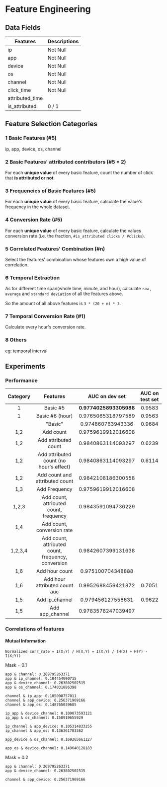 # Feature Engineering

## Data Fields

| Features        | Descriptions |
| --------------- | ------------ |
| ip              | Not Null     |
| app             | Not Null     |
| device          | Not Null     |
| os              | Not Null     |
| channel         | Not Null     |
| click_time      | Not Null     |
| attributed_time |              |
| is_attributed   | 0 / 1        |

## Feature Selection Categories

### 1 Basic Features (#5)

ip, app, device, os, channel

### 2 Basic Features' attributed contributors (#5 * 2)

For each **unique value** of every basic feature, count the number of click that **is attributed or not**.

### 3 Frequencies of Basic Features (#5)

For each **unique value** of every basic feature, calculate the value's frequency in the whole dataset.

### 4 Conversion Rate (#5)

For each **unique value** of every basic feature, calculate the values conversion rate (i.e. the fraction, `#is_attributed clicks / #clicks`).

### 5 Correlated Features' Combination (#n)

Select the features' combination whose features own a high value of correlation.

### 6 Temporal Extraction

As for different time span(whole time, minute, and hour), calculate `raw` , `average` and `standard deviation` of all the features above.

So the amount of all above features is `3 * (20 + n) * 3`.

### 7 Temporal Conversion Rate (#1)

Calculate every hour's conversion rate.

### 8 Others

eg: temporal interval

## Experiments

### Performance

| Category |                      Features                      |     AUC on dev set     | AUC on test set |
| :------: | :------------------------------------------------: | :--------------------: | :-------------: |
|    1     |                      Basic #5                      | **0.9774025893305988** |     0.9583      |
|    1     |                  Basic #6 (hour)                   |   0.9765065318797589   |     0.9563      |
|          |                      "Basic"                       |   0.974860783943336    |     0.9684      |
|   1,2    |                     Add count                      |   0.9759619912016608   |                 |
|   1,2    |                Add attributed count                |   0.9840863114093297   |     0.6239      |
|   1,2    |      Add attributed count (no hour's effect)       |   0.9840863114093297   |     0.6114      |
|   1,2    |           Add count and attributed count           |   0.9842108186300558   |                 |
|   1,3    |                   Add Frequency                    |   0.9759619912016608   |                 |
|  1,2,3   |       Add count, attributed count, frequency       |   0.9843591094736229   |                 |
|   1,4    |             Add count, conversion rate             |                        |                 |
| 1,2,3,4  | Add count, attributed count, frequency, conversion |   0.9842607399131638   |                 |
|   1,6    |                   Add hour count                   |   0.975100704348888    |                 |
|   1,6    |           Add hour attributed count auc            |   0.9952688459421872   |     0.7051      |
|   1,5    |                   Add ip_channel                   |   0.979456127558631    |     0.9622      |
|   1,5    |                  Add app_channel                   |   0.9783578247039497   |                 |

### Correlations of features

#### Mutual Information

`Normalized corr_rate = I(X;Y) / H(X,Y) = I(X;Y) / (H(X) + H(Y) - I(X;Y))`

Mask = 0.1

```
app & channel: 0.269795263371
app & ip_channel: 0.104454990715
app & device_channel: 0.263802502515
app & os_channel: 0.174031886398

channel & ip_app: 0.105000757011
channel & app_device: 0.256371969166
channel & app_os: 0.148765039685

ip_app & device_channel: 0.109073593121
ip_app & os_channel: 0.150919655929

ip_channel & app_device: 0.105314833255
ip_channel & app_os: 0.136361783362

app_device & os_channel: 0.169265661127

app_os & device_channel: 0.149640128183
```

Mask = 0.2

```
app & channel: 0.269795263371
app & device_channel: 0.263802502515

channel & app_device: 0.256371969166
```